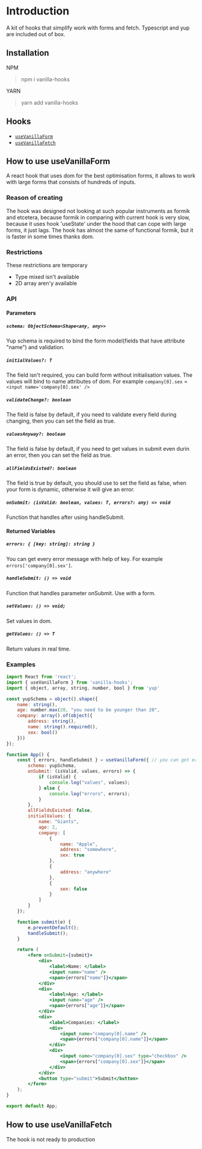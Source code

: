 # Introduction
A kit of hooks that simplify work with forms and fetch. Typescript and yup are included out of box.

## Installation
NPM
> npm i vanilla-hooks

YARN
> yarn add vanilla-hooks

## Hooks
* [`useVanillaForm`](#how-to-use-usevanillaform)
* [`useVanillaFetch`](#how-to-use-usevanillafetch)

## How to use useVanillaForm
A react hook that uses dom for the best optimisation forms, it allows to work with large forms that consists of hundreds of inputs.

### Reason of creating
The hook was designed not looking at such popular instruments as formik and etcetera, because formik in comparing with current hook is very slow, because it uses hook 'useState' under the hood that can cope with large forms, it just lags. The hook has almost the same of functional formik, but it is faster in some times thanks dom.

### Restrictions
These restrictions are temporary
* Type mixed isn't available
* 2D array aren'y available

### API

#### Parameters

##### `schema: ObjectSchema<Shape<any, any>>`
Yup schema is required to bind the form model(fields that have attribute "name") and validation.

##### `initialValues?: T`
The field isn't required, you can build form without initialisation values. The values will bind to name attributes of dom. For example `company[0].sex` = `<input name='company[0].sex' />`

##### `validateChange?: boolean`
The field is false by default, if you need to validate every field during changing, then you can set the field as true.

##### `valuesAnyway?: boolean`
The field is false by default, if you need to get values in submit even durin an error, then you can set the field as true.

##### `allFieldsExisted?: boolean`
The field is true by default, you should use to set the field as false, when your form is dynamic, otherwise it will give an error.

##### `onSubmit: (isValid: boolean, values: T, errors?: any) => void`
Function that handles after using handleSubmit.

#### Returned Variables

##### `errors: { [key: string]: string }`
You can get every error message with help of key. For example `errors['company[0].sex']`.

##### `handleSubmit: () => void`
Function that handles parameter onSubmit. Use with a form.

##### `setValues: () => void;`
Set values in dom.

##### `getValues: () => T`
Return values in real time.

### Examples
```jsx
import React from 'react';
import { useVanillaForm } from 'vanilla-hooks';
import { object, array, string, number, bool } from 'yup'

const yupSchema = object().shape({
    name: string(),
    age: number.max(20, "you need to be younger than 20",
    company: array().of(object({
        address: string(),
        name: string().required(),
        sex: bool()
    }))
});

function App() {
    const { errors, handleSubmit } = useVanillaForm({ // you can get errors inside submit or as the variable
        schema: yupSchema,
        onSubmit: (isValid, values, errors) => {
            if (isValid) {
                console.log("values", values);
            } else {
                console.log("errors", errors);
            }
        },
        allFieldsExisted: false,
        initialValues: { 
            name: "Giants",
            age: 2,
            company: [
                {
                    name: "Apple",
                    address: "somewhere",
                    sex: true
                },
                {
                    address: "anywhere"
                },
                {
                    sex: false
                }
            ]
        }
    });

    function submit(e) {
        e.preventDefault();
        handleSubmit();
    }

    return (
        <form onSubmit={submit}>
            <div>
                <label>Name: </label>
                <input name="name" />
                <span>{errors["name"]}</span>
            </div>
            <div>
                <label>Age: </label>
                <input name="age" />
                <span>{errors["age"]}</span>
            </div>
            <div>
                <label>Companies: </label>
                <div>
                    <input name="company[0].name" />
                    <span>{errors["company[0].name"]}</span>
                </div>
                <div>
                    <input name="company[0].sex" type="checkbox" />
                    <span>{errors["company[0].sex"]}</span>
                </div>
            </div>
            <button type="submit">Submit</button>
        </form>
    );
}

export default App;
```

## How to use useVanillaFetch
The hook is not ready to production